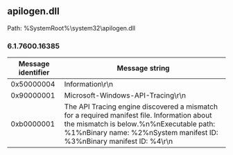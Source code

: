 ## apilogen.dll

Path: %SystemRoot%\system32\apilogen.dll

### 6.1.7600.16385

Message identifier | Message string
--- | ---
0x50000004 | Information\r\n
0x90000001 | Microsoft-Windows-API-Tracing\r\n
0xb0000001 | The API Tracing engine discovered a mismatch for a required manifest file. Information about the mismatch is below.%n%nExecutable path: %1%nBinary name: %2%nSystem manifest ID: %3%nBinary manifest ID: %4\r\n
